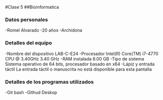 #Clase 5
##Bioinformatica
### Datos personales
-Romel Alvarado
-20 años
-Archidona
### Detalles del equipo
-Nombre del dispositivo	LAB-C-E24
-Procesador	Intel(R) Core(TM) i7-4770 CPU @ 3.40GHz   3.40 GHz
-RAM instalada	8.00 GB
-Tipo de sistema	Sistema operativo de 64 bits, procesador basado en x64
-Lápiz y entrada táctil	La entrada táctil o manuscrita no está disponible para esta pantalla
### Detalles de los programas utilizados
-Git bash
-Githud Deskop
